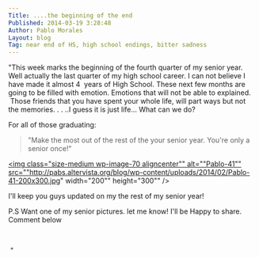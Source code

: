 ```yaml
---
Title: ....the beginning of the end
Published: 2014-03-19 3:28:48
Author: Pablo Morales
Layout: blog
Tag: near end of HS, high school endings, bitter sadness
---
```

"This week marks the beginning of the fourth quarter of my senior year. Well actually the last quarter of my high school career. I can not believe I have made it almost 4  years of High School. These next few months are going to be filled with emotion. Emotions that will not be able to explained.  Those friends that you have spent your whole life, will part ways but not the memories. . . ..I guess it is just life... What can we do?

For all of those graduating:

<blockquote>"Make the most out of the rest of the your senior year. You're only a senior once!"</blockquote>

<a href="http://pabs.altervista.org/blog/wp-content/uploads/2014/02/Pablo-41.jpg"><img class="size-medium wp-image-70 aligncenter"" alt=""Pablo-41"" src=""http://pabs.altervista.org/blog/wp-content/uploads/2014/02/Pablo-41-200x300.jpg" width="200"" height="300"" /></a>

I'll keep you guys updated on my the rest of my senior year!

P.S Want one of my senior pictures. let me know! I'll be Happy to share. Comment below

&nbsp;

&nbsp;"
